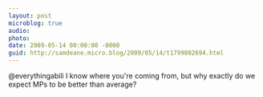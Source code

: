 ```yaml
---
layout: post
microblog: true
audio: 
photo: 
date: 2009-05-14 00:00:00 -0000
guid: http://samdeane.micro.blog/2009/05/14/t1799802694.html
---
```

@everythingabili I know where you're coming from, but why exactly do we expect MPs to be better than average?
